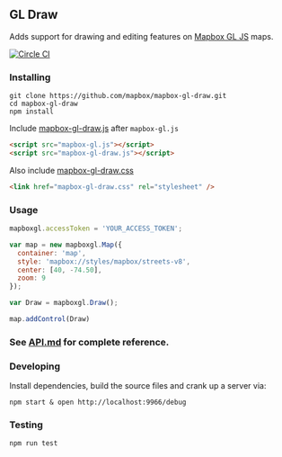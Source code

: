 GL Draw
---

Adds support for drawing and editing features on [Mapbox GL JS](https://www.mapbox.com/mapbox-gl-js/) maps.

[![Circle CI](https://circleci.com/gh/mapbox/mapbox-gl-draw/tree/master.svg?style=svg)](https://circleci.com/gh/mapbox/gl-draw/tree/master)

### Installing

```
git clone https://github.com/mapbox/mapbox-gl-draw.git
cd mapbox-gl-draw
npm install
```

Include [mapbox-gl-draw.js](https://github.com/mapbox/mapbox-gl-draw/blob/master/dist/mapbox-gl-draw.js) after `mapbox-gl.js`

```html
<script src="mapbox-gl.js"></script>
<script src="mapbox-gl-draw.js"></script>
```

Also include [mapbox-gl-draw.css](https://github.com/mapbox/mapbox-gl-draw/blob/dev-pages/dist/mapbox-gl-draw.css)

```html
<link href="mapbox-gl-draw.css" rel="stylesheet" />
```

### Usage

```js
mapboxgl.accessToken = 'YOUR_ACCESS_TOKEN';

var map = new mapboxgl.Map({
  container: 'map',
  style: 'mapbox://styles/mapbox/streets-v8',
  center: [40, -74.50],
  zoom: 9
});

var Draw = mapboxgl.Draw();

map.addControl(Draw)
```

### See [API.md](https://github.com/mapbox/mapbox-gl-draw/blob/master/API.md) for complete reference.

### Developing

Install dependencies, build the source files and crank up a server via:

```
npm start & open http://localhost:9966/debug
```

### Testing

```
npm run test
```
